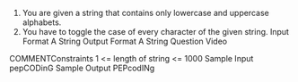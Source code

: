 1. You are given a string that contains only lowercase and uppercase alphabets. 
2. You have to toggle the case of every character of the given string.
Input Format
A String
Output Format
A String
Question Video

  COMMENTConstraints
1 <= length of string <= 1000
Sample Input
pepCODinG
Sample Output
PEPcodINg
